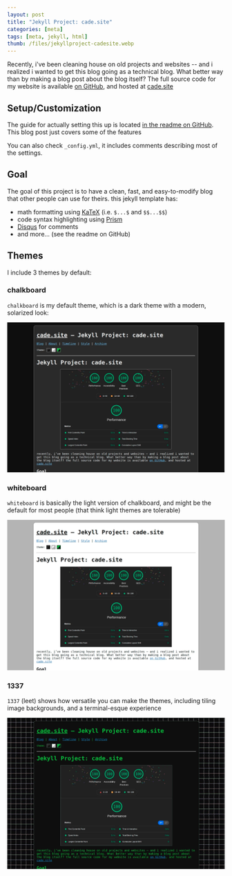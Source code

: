 ```yaml
---
layout: post
title: "Jekyll Project: cade.site"
categories: [meta]
tags: [meta, jekyll, html]
thumb: /files/jekyllproject-cadesite.webp
---
```


Recently, i've been cleaning house on old projects and websites -- and i realized i wanted to get this blog going as a technical blog. What better way than by making a blog post about the blog itself? The full source code for my website is available [on GitHub](https://github.com/cadebrown/cadebrown.github.io), and hosted at [cade.site](https://cade.site)


<!--more-->

## Setup/Customization

The guide for actually setting this up is located [in the readme on GitHub](https://github.com/cadebrown/cadebrown.github.io#readme). This blog post just covers some of the features

You can also check `_config.yml`, it includes comments describing most of the settings.

## Goal

The goal of this project is to have a clean, fast, and easy-to-modify blog that other people can use for theirs. this jekyll template has:

  * math formatting using [KaTeX](https://www.katex.org/) (i.e. `$...$` and `$$...$$`)
  * code syntax highlighting using [Prism](https://prismjs.com/)
  * [Disqus](https://disqus.com/) for comments
  * and more... (see the readme on GitHub)


## Themes

I include 3 themes by default:


### chalkboard

`chalkboard` is my default theme, which is a dark theme with a modern, solarized look:

![chalkboard theme](/files/themess-chalkboard.webp)


### whiteboard

`whiteboard` is basically the light version of chalkboard, and might be the default for most people (that think light themes are tolerable)

![whiteboard theme](/files/themess-whiteboard.webp)


### 1337

`1337` (leet) shows how versatile you can make the themes, including tiling image backgrounds, and a terminal-esque experience

![1337 theme](/files/themess-1337.webp)


